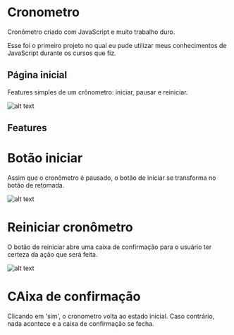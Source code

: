 # Cronometro

Cronômetro criado com JavaScript e muito trabalho duro.

Esse foi o primeiro projeto no qual eu pude utilizar meus conhecimentos de JavaScript durante os cursos que fiz.


## Página inicial

Features simples de um crônometro: iniciar, pausar e reiniciar.

![alt text](https://i.imgur.com/ool4l0j.png)

## Features

# Botão iniciar
Assim que o cronômetro é pausado, o botão de iniciar se transforma no botão de retomada.

![alt text](https://i.imgur.com/8iGlJc9.png)

# Reiniciar cronômetro
O botão de reiniciar abre uma caixa de confirmação para o usuário ter certeza da ação que será feita.

![alt text](https://i.imgur.com/lAMkqrW.png)

# CAixa de confirmação
Clicando em 'sim', o cronometro volta ao estado inicial. Caso contrário, nada acontece e a caixa de confirmação se fecha.
